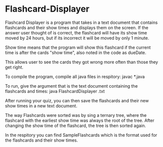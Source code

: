 # Flashcard-Displayer

Flashcard Displayer is a program that takes in a text document that contains flashcards and their show times
and displays them on the screen. If the answer user thought of is correct, the flashcard will have its show time
moved by 24 hours, but if its incorrect it will be moved by only 1 minute.

Show time means that the program will show this flashcard if the current time is after the cards "show time", also
noted in the code as dueDate.

This allows user to see the cards they got wrong more often than those they get right.

To compile the program, compile all java files in respitory: javac *.java

To run, give the argument that is the text document containing the flashcards and times: java FlashcardDisplayer .txt

After running your quiz, you can then save the flashcards and their new show times in a new text document.

The way Flashcards were sorted was by sing a ternary tree, where the flashcard with the earliest show time
was always the root of the tree. After changing the show time of the flashcard, the tree is then sorted again.

In the respitory you can find SampleFlashcards which is the format used for the flashcards and their show times.
